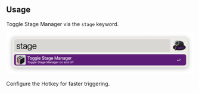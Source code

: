 ## Usage

Toggle Stage Manager via the `stage` keyword.

![Showing stage keyword](images/stage.png)

Configure the Hotkey for faster triggering.
